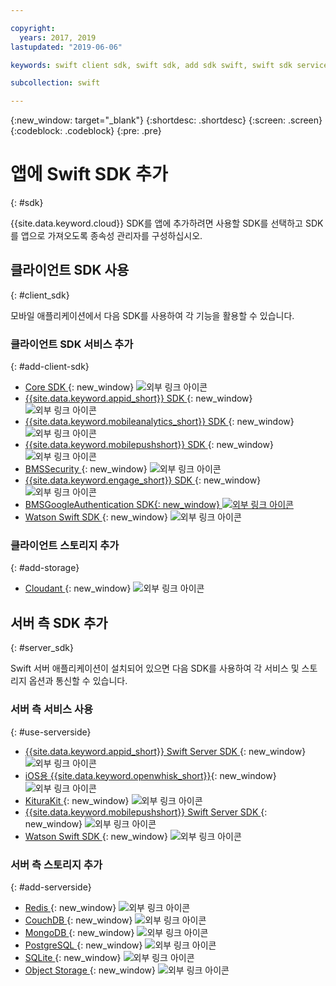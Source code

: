 ```yaml
---

copyright:
  years: 2017, 2019
lastupdated: "2019-06-06"

keywords: swift client sdk, swift sdk, add sdk swift, swift sdk service, server sdk swift, swift bms, clientsdk swift, client storage swifts

subcollection: swift

---
```


{:new_window: target="_blank"}
{:shortdesc: .shortdesc}
{:screen: .screen}
{:codeblock: .codeblock}
{:pre: .pre}

# 앱에 Swift SDK 추가
{: #sdk}

{{site.data.keyword.cloud}} SDK를 앱에 추가하려면 사용할 SDK를 선택하고 SDK를 앱으로 가져오도록 종속성 관리자를 구성하십시오.

## 클라이언트 SDK 사용
{: #client_sdk}

모바일 애플리케이션에서 다음 SDK를 사용하여 각 기능을 활용할 수 있습니다.

### 클라이언트 SDK 서비스 추가
{: #add-client-sdk}

- [Core SDK ](https://github.com/ibm-bluemix-mobile-services/bms-clientsdk-swift-core){: new_window} ![외부 링크 아이콘](../icons/launch-glyph.svg "외부 링크 아이콘")
- [{{site.data.keyword.appid_short}} SDK ](https://github.com/ibm-cloud-security/appid-clientsdk-swift){: new_window} ![외부 링크 아이콘](../icons/launch-glyph.svg "외부 링크 아이콘")
- [{{site.data.keyword.mobileanalytics_short}} SDK ](https://github.com/ibm-bluemix-mobile-services/bms-clientsdk-swift-analytics){: new_window} ![외부 링크 아이콘](../icons/launch-glyph.svg "외부 링크 아이콘")
- [{{site.data.keyword.mobilepushshort}} SDK ](https://github.com/ibm-bluemix-mobile-services/bms-clientsdk-swift-push){: new_window} ![외부 링크 아이콘](../icons/launch-glyph.svg "외부 링크 아이콘")
- [BMSSecurity ](https://github.com/ibm-bluemix-mobile-services/bms-clientsdk-swift-security){: new_window} ![외부 링크 아이콘](../icons/launch-glyph.svg "외부 링크 아이콘")
- [{{site.data.keyword.engage_short}} SDK ](https://github.com/ibm-bluemix-mobile-services/bms-clientsdk-swift-applaunch){: new_window} ![외부 링크 아이콘](../icons/launch-glyph.svg "외부 링크 아이콘")
- [BMSGoogleAuthentication SDK{: new_window} ![외부 링크 아이콘](../icons/launch-glyph.svg "외부 링크 아이콘")](https://github.com/ibm-bluemix-mobile-services/bms-clientsdk-swift-security-googleauthentication)
- [Watson Swift SDK ](https://github.com/watson-developer-cloud/swift-sdk){: new_window} ![외부 링크 아이콘](../icons/launch-glyph.svg "외부 링크 아이콘")

### 클라이언트 스토리지 추가
{: #add-storage}

- [Cloudant ](https://github.com/cloudant/swift-cloudant){: new_window} ![외부 링크 아이콘](../icons/launch-glyph.svg "외부 링크 아이콘")

## 서버 측 SDK 추가
{: #server_sdk}

Swift 서버 애플리케이션이 설치되어 있으면 다음 SDK를 사용하여 각 서비스 및 스토리지 옵션과 통신할 수 있습니다.

### 서버 측 서비스 사용
{: #use-serverside}

- [{{site.data.keyword.appid_short}} Swift Server SDK ](https://github.com/ibm-cloud-security/appid-serversdk-swift){: new_window} ![외부 링크 아이콘](../icons/launch-glyph.svg "외부 링크 아이콘")
- [iOS용 {{site.data.keyword.openwhisk_short}}](https://{DomainName}/openwhisk/learn/ios-sdk){: new_window} ![외부 링크 아이콘](../icons/launch-glyph.svg "외부 링크 아이콘")
- [KituraKit ](https://github.com/IBM-Swift/KituraKit){: new_window} ![외부 링크 아이콘](../icons/launch-glyph.svg "외부 링크 아이콘")
- [{{site.data.keyword.mobilepushshort}} Swift Server SDK ](https://github.com/ibm-bluemix-mobile-services/bms-pushnotifications-serversdk-swift){: new_window} ![외부 링크 아이콘](../icons/launch-glyph.svg "외부 링크 아이콘")
- [Watson Swift SDK ](https://github.com/watson-developer-cloud/swift-sdk){: new_window} ![외부 링크 아이콘](../icons/launch-glyph.svg "외부 링크 아이콘")

### 서버 측 스토리지 추가
{: #add-serverside}

- [Redis ](https://github.com/IBM-Swift/Kitura-redis){: new_window} ![외부 링크 아이콘](../icons/launch-glyph.svg "외부 링크 아이콘")
- [CouchDB ](https://github.com/IBM-Swift/Kitura-CouchDB){: new_window} ![외부 링크 아이콘](../icons/launch-glyph.svg "외부 링크 아이콘")
- [MongoDB ](https://github.com/OpenKitten/MongoKitten){: new_window} ![외부 링크 아이콘](../icons/launch-glyph.svg "외부 링크 아이콘")
- [PostgreSQL ](https://github.com/IBM-Swift/Swift-Kuery-PostgreSQL){: new_window} ![외부 링크 아이콘](../icons/launch-glyph.svg "외부 링크 아이콘")
- [SQLite ](https://github.com/IBM-Swift/Swift-Kuery-SQLite){: new_window} ![외부 링크 아이콘](../icons/launch-glyph.svg "외부 링크 아이콘")
- [Object Storage ](https://github.com/ibm-bluemix-mobile-services/bluemix-objectstorage-serversdk-swift){: new_window} ![외부 링크 아이콘](../icons/launch-glyph.svg "외부 링크 아이콘")
